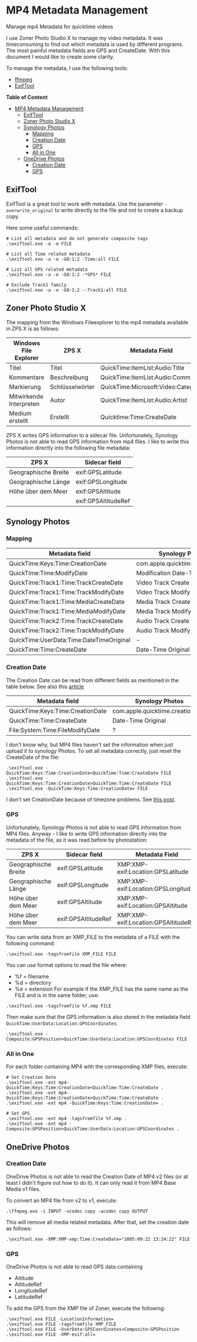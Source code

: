 # MP4 Metadata Management
Manage mp4 Metadata for quicktime videos

I use Zoner Photo Studio X to manage my video metadata.
It was timeconsuming to find out which metadata is used by different programs. The most painful metadata fields are GPS and CreateDate.
With this document I would like to create some clarity.

To manage the metadata, I use the following tools:
- [ffmpeg](https://ffmpeg.org/)
- [ExifTool](https://exiftool.org/)

**Table of Content**
- [MP4 Metadata Management](#mp4-metadata-management)
  - [ExifTool](#exiftool)
  - [Zoner Photo Studio X](#zoner-photo-studio-x)
  - [Synology Photos](#synology-photos)
    - [Mapping](#mapping)
    - [Creation Date](#creation-date)
    - [GPS](#gps)
    - [All in One](#all-in-one)
  - [OneDrive Photos](#onedrive-photos)
    - [Creation Date](#creation-date-1)
    - [GPS](#gps-1)


## ExifTool
ExifTool is a great tool to work with metadata.
Use the parameter `-overwrite_original` to write directly to the file and not to create a backup copy.

Here some useful commands:

```
# List all metadata and do not generate composite tags
.\exiftool.exe -a -e FILE

# List all Time related metadata
.\exiftool.exe -a -e -G0:1:2 -Time:all FILE

# List all GPS related metadata
.\exiftool.exe -a -e -G0:1:2 -*GPS* FILE

# Exclude Track1 family
.\exiftool.exe -a -e -G0:1:2 --Track1:all FILE

```

## Zoner Photo Studio X
The mapping from the Windows Fileexplorer to the mp4 metadata available in ZPS X is as follows:

| Windows File Explorer   | ZPS X           | Metadata Field                     |
| ----------------------- | --------------- | ---------------------------------- |
| Titel                   | Titel           | QuickTime:ItemList:Audio:Title     |
| Kommentare              | Beschreibung    | QuickTime:ItemList:Audio:Comment   |
| Markierung              | Schlüsselwörter | QuickTime:Microsoft:Video:Category |
| Mitwirkende Interpreten | Autor           | QuickTime:ItemList:Audio:Artist    |
| Medium erstellt         | Erstellt        | Quicktime:Time:CreateDate          |

ZPS X writes GPS information to a sidecar file.
Unfortunately, Synology Photos is not able to read GPS information from mp4 files.
I like to write this information directly into the following file metadata:

| ZPS X                | Sidecar field       |
| -------------------- | ------------------- |
| Geographische Breite | exif:GPSLatitude    |
| Geographische Länge  | exif:GPSLongitude   |
| Höhe über dem Meer   | exif:GPSAltitude    |
|                      | exif:GPSAltitudeRef |


## Synology Photos

### Mapping

| Metadata field                           | Synology Photos                  |
| ---------------------------------------- | -------------------------------- |
| QuickTime:Keys:Time:CreationDate         | com.apple.quicktime.creationdate |
| QuickTime:Time:ModifyDate                | Modification Date-Time           |
| QuickTime:Track1:Time:TrackCreateDate    | Video Track Create Date          |
| QuickTime:Track1:Time:TrackModifyDate    | Video Track Modify Date          |
| QuickTime:Track1:Time:MediaCreateDate    | Media Track Create Date          |
| QuickTime:Track1:Time:MediaModifyDate    | Media Track Modify Date          |
| QuickTime:Track2:Time:TrackCreateDate    | Audio Track Create Date          |
| QuickTime:Track2:Time:TrackModifyDate    | Audio Track Modify Date          |
| QuickTime:UserData:Time:DateTimeOriginal | -                                |
| QuickTime:Time:CreateDate                | Date-Time Original               |


### Creation Date

The Creation Date can be read from different fields as mentioned in the table below.
See also this [article](https://kb.synology.com/en-global/DSM/tutorial/What_can_I_do_if_Synology_Photos_shows_incorrect_dates_of_my_photos)

| Metadata field                   | Synology Photos                  | Prio |
| -------------------------------- | -------------------------------- | ---- |
| QuickTime:Keys:Time:CreationDate | com.apple.quicktime.creationdate | 1    |
| QuickTime:Time:CreateDate        | Date-Time Original               | 2    |
| File:System:Time:FileModifyDate  | ?                                | 3    |

I don't know why, but MP4 files haven't set the information when just upload it to synology Photos.
To set all metadata correctly, just reset the CreateDate of the file:
```
.\exiftool.exe -QuickTime:Keys:Time:CreationDate<QuickTime:Time:CreateDate FILE
.\exiftool.exe -QuickTime:Keys:Time:CreationDate>QuickTime:Time:CreateDate FILE
.\exiftool.exe -QuickTime:Keys:Time:CreationDate= FILE
```

I don't set CreationDate because of timezone problems. See [this post](https://community.synology.com/enu/forum/1/post/138615).


### GPS

Unfortunately, Synology Photos is not able to read GPS information from MP4 files.
Anyway - I like to write GPS information directly into the metadata of the file, as it was read before by photostation:

| ZPS X                | Sidecar field       | Metadata Field                       |
| -------------------- | ------------------- | ------------------------------------ |
| Geographische Breite | exif:GPSLatitude    | XMP:XMP-exif:Location:GPSLatitude    |
| Geographische Länge  | exif:GPSLongitude   | XMP:XMP-exif:Location:GPSLongitude   |
| Höhe über dem Meer   | exif:GPSAltitude    | XMP:XMP-exif:Location:GPSAltitude    |
| Höhe über dem Meer   | exif:GPSAltitudeRef | XMP:XMP-exif:Location:GPSAltitudeRef |

You can write data from an XMP_FILE to the metadata of a FILE with the following command:
```
.\exiftool.exe -tagsfromfile XMP_FILE FILE
```
You can use format options to read the file where:
- %f = filename
- %d = directory
- %e = extension
For example if the XMP_FILE has the same name as the FILE and is in the same folder, use: 
```
.\exiftool.exe -tagsfromfile %f.xmp FILE
```

Then make sure that the GPS information is also stored in the metadata field `QuickTime:UserData:Location:GPSCoordinates`:
```
.\exiftool.exe -Composite:GPSPosition>QuickTime:UserData:Location:GPSCoordinates FILE
```

### All in One
For each folder containing MP4 with the corresponding XMP files, execute:
```
# Set Creation Date
.\exiftool.exe -ext mp4-QuickTime:Keys:Time:CreationDate<QuickTime:Time:CreateDate .
.\exiftool.exe -ext mp4-QuickTime:Keys:Time:CreationDate>QuickTime:Time:CreateDate .
.\exiftool.exe -ext mp4 -QuickTime:Keys:Time:CreationDate= .

# Set GPS
.\exiftool.exe -ext mp4 -tagsfromfile %f.xmp .
.\exiftool.exe -ext mp4 -Composite:GPSPosition>QuickTime:UserData:Location:GPSCoordinates .
```


## OneDrive Photos

### Creation Date

OneDrive Photos is not able to read the Creation Date of MP4 v2 files (or at least I didn't figure out how to do it). It can only read it from MP4 Base Media v1 files.

To convert an MP4 file from v2 to v1, execute:
```
.\ffmpeg.exe -i INPUT -vcodec copy -acodec copy OUTPUT
```

This will remove all media related metadata. After that, set the creation date as follows:
```
.\exiftool.exe -XMP:XMP-xmp:Time:CreateDate="2005:09:22 13:24:22" FILE
```

### GPS
OneDrive Photos is not able to read GPS data containing
- Altitude
- AltitudeRef
- LongitudeRef
- LatitudeRef

To add the GPS from the XMP file of Zoner, execute the following:
```
.\exiftool.exe FILE -LocationInformation=
.\exiftool.exe FILE -tagsfromfile XMP_FILE
.\exiftool.exe FILE -UserData:GPSCoordinates<Composite:GPSPosition
.\exiftool.exe FILE -XMP-exif:all=
```

